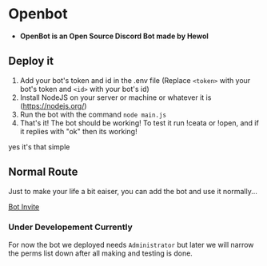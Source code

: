 # Openbot
- **OpenBot is an Open Source Discord Bot made by Hewol**

## Deploy it
1. Add your bot's token and id in the .env file (Replace `<token>` with your bot's token and `<id>` with your bot's id)
2. Install NodeJS on your server or machine or whatever it is (https://nodejs.org/)
3. Run the bot with the command `node main.js`
4. That's it! The bot should be working! To test it run !ceata or !open, and if it replies with "ok" then its working!

yes it's that simple

## Normal Route
Just to make your life a bit eaiser, you can add the bot and use it normally...

[Bot Invite](https://discord.com/api/oauth2/authorize?client_id=1141365284968607758&permissions=8&scope=bot)

### Under Developement Currently
For now the bot we deployed needs `Administrator` but later we will narrow the perms list down after all making and testing is done.

